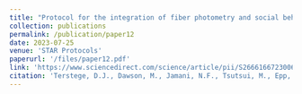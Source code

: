 ```yaml
---
title: "Protocol for the integration of fiber photometry and social behavior in rodent models."
collection: publications
permalink: /publication/paper12 
date: 2023-07-25
venue: 'STAR Protocols'
paperurl: '/files/paper12.pdf'
link: 'https://www.sciencedirect.com/science/article/pii/S2666166723006561?via%3Dihub'
citation: 'Terstege, D.J., Dawson, M., Jamani, N.F., Tsutsui, M., Epp, J.R., Sargin, D. (2023). &quot;Protocol for the integration of fiber photometry and social behavior in rodent models.&quot; <i>STAR Protocols</i>. 4(4).'
---
```

